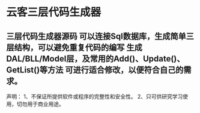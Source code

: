 ﻿云客三层代码生成器
====
三层代码生成器源码
可以连接Sql数据库，生成简单三层结构，可以避免重复代码的编写
生成DAL/BLL/Model层，及常用的Add()、Update()、GetList()等方法
可进行适合修改，以便符合自己的需求。
------------------------------------------------------------------
声明：
1、不保证所提供软件或程序的完整性和安全性。
2、只可供研究学习使用，切勿用于商业用途。  



